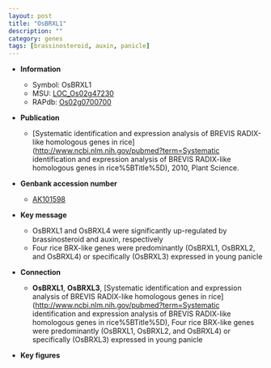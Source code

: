 ```yaml
---
layout: post
title: "OsBRXL1"
description: ""
category: genes
tags: [brassinosteroid, auxin, panicle]
---
```


* **Information**  
    + Symbol: OsBRXL1  
    + MSU: [LOC_Os02g47230](http://rice.plantbiology.msu.edu/cgi-bin/ORF_infopage.cgi?orf=LOC_Os02g47230)  
    + RAPdb: [Os02g0700700](http://rapdb.dna.affrc.go.jp/viewer/gbrowse_details/irgsp1?name=Os02g0700700)  

* **Publication**  
    + [Systematic identification and expression analysis of BREVIS RADIX-like homologous genes in rice](http://www.ncbi.nlm.nih.gov/pubmed?term=Systematic identification and expression analysis of BREVIS RADIX-like homologous genes in rice%5BTitle%5D), 2010, Plant Science.

* **Genbank accession number**  
    + [AK101598](http://www.ncbi.nlm.nih.gov/nuccore/AK101598)

* **Key message**  
    + OsBRXL1 and OsBRXL4 were significantly up-regulated by brassinosteroid and auxin, respectively
    + Four rice BRX-like genes were predominantly (OsBRXL1, OsBRXL2, and OsBRXL4) or specifically (OsBRXL3) expressed in young panicle

* **Connection**  
    + __OsBRXL1__, __OsBRXL3__, [Systematic identification and expression analysis of BREVIS RADIX-like homologous genes in rice](http://www.ncbi.nlm.nih.gov/pubmed?term=Systematic identification and expression analysis of BREVIS RADIX-like homologous genes in rice%5BTitle%5D),  Four rice BRX-like genes were predominantly (OsBRXL1, OsBRXL2, and OsBRXL4) or specifically (OsBRXL3) expressed in young panicle

* **Key figures**  



